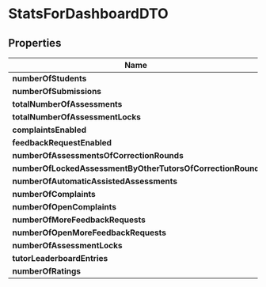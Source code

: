 

# StatsForDashboardDTO


## Properties

| Name | Type | Description | Notes |
|------------ | ------------- | ------------- | -------------|
|**numberOfStudents** | **Long** |  |  [optional] |
|**numberOfSubmissions** | [**DueDateStat**](DueDateStat.md) |  |  [optional] |
|**totalNumberOfAssessments** | [**DueDateStat**](DueDateStat.md) |  |  [optional] |
|**totalNumberOfAssessmentLocks** | **Long** |  |  [optional] |
|**complaintsEnabled** | **Boolean** |  |  [optional] |
|**feedbackRequestEnabled** | **Boolean** |  |  [optional] |
|**numberOfAssessmentsOfCorrectionRounds** | [**List&lt;DueDateStat&gt;**](DueDateStat.md) |  |  [optional] |
|**numberOfLockedAssessmentByOtherTutorsOfCorrectionRound** | [**List&lt;DueDateStat&gt;**](DueDateStat.md) |  |  [optional] |
|**numberOfAutomaticAssistedAssessments** | [**DueDateStat**](DueDateStat.md) |  |  [optional] |
|**numberOfComplaints** | **Long** |  |  [optional] |
|**numberOfOpenComplaints** | **Long** |  |  [optional] |
|**numberOfMoreFeedbackRequests** | **Long** |  |  [optional] |
|**numberOfOpenMoreFeedbackRequests** | **Long** |  |  [optional] |
|**numberOfAssessmentLocks** | **Long** |  |  [optional] |
|**tutorLeaderboardEntries** | [**List&lt;TutorLeaderboardDTO&gt;**](TutorLeaderboardDTO.md) |  |  [optional] |
|**numberOfRatings** | **Long** |  |  [optional] |



